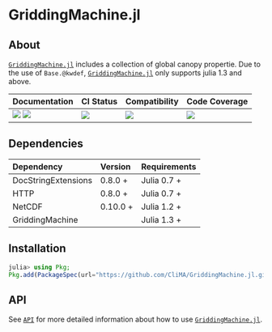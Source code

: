 # GriddingMachine.jl

<!-- Links and shortcuts -->
[gm-url]: https://github.com/CliMA/GriddingMachine.jl
[gm-api]: https://CliMA.github.io/GriddingMachine.jl/stable/API/

[dev-img]: https://img.shields.io/badge/docs-dev-blue.svg
[dev-url]: https://CliMA.github.io/GriddingMachine.jl/dev/

[rel-img]: https://img.shields.io/badge/docs-stable-blue.svg
[rel-url]: https://CliMA.github.io/GriddingMachine.jl/stable/

[st-img]: https://github.com/CliMA/GriddingMachine.jl/workflows/JuliaStable/badge.svg?branch=main
[st-url]: https://github.com/CliMA/GriddingMachine.jl/actions?query=branch%3A"main"++workflow%3A"JuliaStable"

[min-img]: https://github.com/CliMA/GriddingMachine.jl/workflows/Julia-1.3/badge.svg?branch=main
[min-url]: https://github.com/CliMA/GriddingMachine.jl/actions?query=branch%3A"main"++workflow%3A"Julia-1.3"

[cov-img]: https://codecov.io/gh/CliMA/GriddingMachine.jl/branch/main/graph/badge.svg
[cov-url]: https://codecov.io/gh/CliMA/GriddingMachine.jl

## About

[`GriddingMachine.jl`][gm-url] includes a collection of global canopy propertie. Due to the use of `Base.@kwdef`, [`GriddingMachine.jl`][gm-url] only supports julia 1.3 and above.

| Documentation                                   | CI Status             | Compatibility           | Code Coverage           |
|:------------------------------------------------|:----------------------|:------------------------|:------------------------|
| [![][dev-img]][dev-url] [![][rel-img]][rel-url] | [![][st-img]][st-url] | [![][min-img]][min-url] | [![][cov-img]][cov-url] |




## Dependencies

| Dependency          | Version  | Requirements |
|:--------------------|:---------|:-------------|
| DocStringExtensions | 0.8.0 +  | Julia 0.7 +  |
| HTTP                | 0.8.0 +  | Julia 0.7 +  |
| NetCDF              | 0.10.0 + | Julia 1.2 +  |
| GriddingMachine     |          | Julia 1.3 +  |




## Installation
```julia
julia> using Pkg;
Pkg.add(PackageSpec(url="https://github.com/CliMA/GriddingMachine.jl.git"));
```




## API
See [`API`][gm-api] for more detailed information about how to use [`GriddingMachine.jl`][gm-url].
